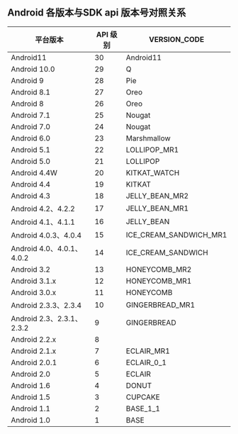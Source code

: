 ## Android 各版本与SDK api 版本号对照关系

|平台版本|API 级别|VERSION_CODE|
|--|--|--|
|Android11 |30|Android11|
|Android 10.0|29|Q|
|Android 9|28|Pie|
|Android 8.1|27|Oreo|
|Android 8|26|Oreo|
|Android 7.1|25|Nougat|
|Android 7.0|24|Nougat|
|Android 6.0|23|Marshmallow|
|Android 5.1|22|LOLLIPOP_MR1|
|Android 5.0|21|LOLLIPOP|
|Android 4.4W|20|KITKAT_WATCH|
|Android 4.4|19|KITKAT|
|Android 4.3|18|JELLY_BEAN_MR2|
|Android 4.2、4.2.2|17|JELLY_BEAN_MR1|
|Android 4.1、4.1.1|16|JELLY_BEAN|
|Android 4.0.3、4.0.4|15|ICE_CREAM_SANDWICH_MR1|
|Android 4.0、4.0.1、4.0.2	|14|ICE_CREAM_SANDWICH|
|Android 3.2	|13|HONEYCOMB_MR2|
|Android 3.1.x|12|HONEYCOMB_MR1|
|Android 3.0.x	|11|HONEYCOMB|
|Android 2.3.3、2.3.4|10|GINGERBREAD_MR1|
|Android 2.3、2.3.1、2.3.2	|9|GINGERBREAD|
|Android 2.2.x	|8||
|Android 2.1.x|7|ECLAIR_MR1|
|Android 2.0.1|6|ECLAIR_0_1|
|Android 2.0|5|ECLAIR|
|Android 1.6|4|DONUT|
|Android 1.5	|3|CUPCAKE|
|Android 1.1	|2|BASE_1_1|
|Android 1.0	|1|BASE|
